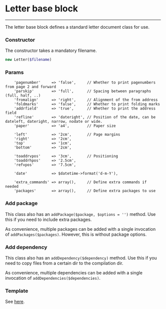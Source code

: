 # Letter base block
-------------------------------

The letter base block defines a standard letter document class for use.

### Constructor

The constructor takes a mandatory filename.

```php
new Letter($filename)
```

### Params

```
    'pagenumber'     => 'false',     // Whether to print pagenumbers from page 2 and forward
    'parskip'        => 'full',      // Spacing between paragraphs (full, half, ..)
    'fromalign'      => 'right',     // Alignment of the from address
    'foldmarks'      => 'false',     // Whether to print folding marks
    'addrfield'      => 'true',      // Whether to print the address field
    'refline'        => 'dateright', // Position of the date, can be dateleft, dateright, narrow, nodate or wide.
    'paper'          => 'a4',        // Paper size

    'left'           => '2cm',       // Page margins
    'right'          => '2cm',
    'top'            => '1cm',
    'bottom'         => '2cm',

    'toaddrvpos'     => '3cm',       // Positioning
    'toaddrhpos'     => '2.5cm',
    'refvpos'        => '7.5cm',

    'date'           => $datetime->format('d-m-Y'),

    'extra_commands' => array(),     // Define extra commands if needed
    'packages'       => array(),     // Define extra packages to use
```

### Add package

This class also has an `addPackage($package, $options = '')` method. Use this if you need to include extra packages.

As convenience, multiple packages can be added with a single invocation of `addPackages($packages)`. However, this is without package options. 

### Add dependency

This class also has an `addDependency($dependency)` method. Use this if you need to copy files from a certain dir to the compilation dir.

As convenience, multiple dependencies can be added with a single invocation of `addDependencies($dependencies)`.

### Template

See [here](https://github.com/bobvandevijver/latex-bundle/blob/main/src/Resources/views/Base/letter.tex.twig).
